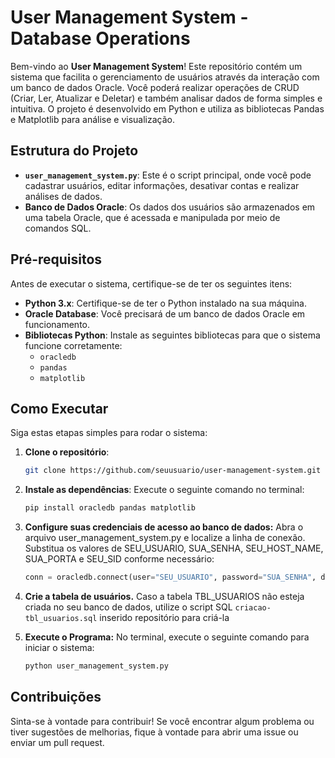 # User Management System - Database Operations

Bem-vindo ao **User Management System**! Este repositório contém um sistema que facilita o gerenciamento de usuários através da interação com um banco de dados Oracle. Você poderá realizar operações de CRUD (Criar, Ler, Atualizar e Deletar) e também analisar dados de forma simples e intuitiva. O projeto é desenvolvido em Python e utiliza as bibliotecas Pandas e Matplotlib para análise e visualização.


## Estrutura do Projeto

- **`user_management_system.py`**: Este é o script principal, onde você pode cadastrar usuários, editar informações, desativar contas e realizar análises de dados.
- **Banco de Dados Oracle**: Os dados dos usuários são armazenados em uma tabela Oracle, que é acessada e manipulada por meio de comandos SQL.


## Pré-requisitos

Antes de executar o sistema, certifique-se de ter os seguintes itens:

- **Python 3.x**: Certifique-se de ter o Python instalado na sua máquina.
- **Oracle Database**: Você precisará de um banco de dados Oracle em funcionamento.
- **Bibliotecas Python**: Instale as seguintes bibliotecas para que o sistema funcione corretamente:
  - `oracledb`
  - `pandas`
  - `matplotlib`


## Como Executar

Siga estas etapas simples para rodar o sistema:

1. **Clone o repositório**:
   ```bash
   git clone https://github.com/seuusuario/user-management-system.git

2. **Instale as dependências**: Execute o seguinte comando no terminal:
   ```python
   pip install oracledb pandas matplotlib

3. **Configure suas credenciais de acesso ao banco de dados:**
  Abra o arquivo user_management_system.py e localize a linha de conexão. Substitua os valores de SEU_USUARIO, SUA_SENHA, SEU_HOST_NAME, SUA_PORTA e SEU_SID conforme necessário:
   ```python
   conn = oracledb.connect(user="SEU_USUARIO", password="SUA_SENHA", dsn="SEU_HOST_NAME:SUA_PORTA/SEU_SID")

4. **Crie a tabela de usuários.** Caso a tabela TBL_USUARIOS não esteja criada no seu banco de dados, utilize o script SQL `criacao-tbl_usuarios.sql` inserido repositório para criá-la

5. **Execute o Programa:** No terminal, execute o seguinte comando para iniciar o sistema:
   ```bash
   python user_management_system.py

## Contribuições
  Sinta-se à vontade para contribuir! Se você encontrar algum problema ou tiver sugestões de melhorias, fique à vontade para abrir uma issue ou enviar um pull request.
